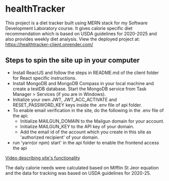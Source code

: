 # healthTracker
This project is a diet tracker built using MERN stack for my Software Development Laboratory course. It gives calorie specific diet recommendation which is based on USDA guidelines for 2020-2025 and also provides weekly diet analysis.
View the deployed project at: https://healthtracker-client.onrender.com/

## Steps to spin the site up in your computer
* Install ReactJS and follow the steps in README.md of the client folder for React specific instructions.
* Install MongoDB and MongoDB Compass in your local machine and create a testDB database. Start the MongoDB service from Task Manager > Services (if you are in Windows).
* Initialize your own JWT, JWT_ACC_ACTIVATE and RESET_PASSWORD_KEY keys inside the .env file of api folder.
* To enable email verification in the site, do the following in the .env file of the api:
    * Initialize MAILGUN_DOMAIN to the Mailgun domain for your account.
    * Initialize MAILGUN_KEY to the API key of your domain.
    * Add the email id of the account which you create in this site as 'authorized recipient' of your domain.
* run 'yarn(or npm) start' in the api folder to enable the frontend access the api

[Video describing site's functionality](https://drive.google.com/file/d/1UKyvnHWbVpY8kf_MAj30DN9A9iMQ7IAq/view?usp=sharing)

The daily calorie needs were calculated based on Mifflin St Jeor equation and the data for tracking was based on USDA guidelines for 2020-25.